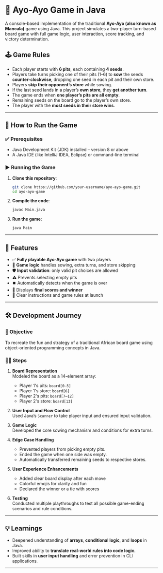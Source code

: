 # 🌰 Ayo-Ayo Game in Java

A console-based implementation of the traditional **Ayo-Ayo (also known as Mancala)** game using Java. This project simulates a two-player turn-based board game with full game logic, user interaction, score tracking, and victory determination.

## 🕹️ Game Rules

- Each player starts with **6 pits**, each containing **4 seeds**.
- Players take turns picking one of their pits (1–6) to **sow** the seeds **counter-clockwise**, dropping one seed in each pit and their own store.
- Players **skip their opponent’s store** while sowing.
- If the last seed lands in a player’s **own store**, they **get another turn**.
- The game ends when **one player’s pits are all empty**.
- Remaining seeds on the board go to the player’s own store.
- The player with the **most seeds in their store wins**.

---

## 🚀 How to Run the Game

### ✅ Prerequisites

- Java Development Kit (JDK) installed – version 8 or above
- A Java IDE (like IntelliJ IDEA, Eclipse) or command-line terminal

### ▶️ Running the Game

1. **Clone this repository**:
   ```bash
   git clone https://github.com/your-username/ayo-ayo-game.git
   cd ayo-ayo-game
   ```

2. **Compile the code**:
   ```bash
   javac Main.java
   ```

3. **Run the game**:
   ```bash
   java Main
   ```

---

## 🧩 Features

- ✅ **Fully playable Ayo-Ayo game** with two players
- 🧠 **Game logic** handles sowing, extra turns, and store skipping
- 🛡️ **Input validation**: only valid pit choices are allowed
- ⚠️ Prevents selecting empty pits
- ⏹️ Automatically detects when the game is over
- 🧮 Displays **final scores and winner**
- 📃 Clear instructions and game rules at launch

---

## 🛠️ Development Journey

### 🎯 Objective
To recreate the fun and strategy of a traditional African board game using object-oriented programming concepts in Java.

### 👨‍💻 Steps

1. **Board Representation**  
   Modeled the board as a 14-element array:
    - Player 1's pits: `board[0–5]`
    - Player 1's store: `board[6]`
    - Player 2's pits: `board[7–12]`
    - Player 2's store: `board[13]`

2. **User Input and Flow Control**  
   Used Java’s `Scanner` to take player input and ensured input validation.

3. **Game Logic**  
   Developed the core sowing mechanism and conditions for extra turns.

4. **Edge Case Handling**
    - Prevented players from picking empty pits.
    - Ended the game when one side was empty.
    - Automatically transferred remaining seeds to respective stores.

5. **User Experience Enhancements**
    - Added clear board display after each move
    - Colorful emojis for clarity and fun
    - Declared the winner or a tie with scores

6. **Testing**  
   Conducted multiple playthroughs to test all possible game-ending scenarios and rule conditions.

---

## 💡 Learnings

- Deepened understanding of **arrays**, **conditional logic**, and **loops** in Java.
- Improved ability to **translate real-world rules into code logic**.
- Built skills in **user input handling** and error prevention in CLI applications.

---